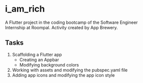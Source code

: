 # i_am_rich

A Flutter project in the coding bootcamp of the Software Engineer Internship at Roompal.
Activity created by App Brewery.

## Tasks

1. Scaffolding a Flutter app  
   - Creating an Appbar 
   - Modifying background colors
2. Working with assets and modifying the pubspec.yaml file
3. Adding app icons and modifying the app icon style
